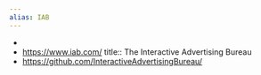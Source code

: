 ```yaml
---
alias: IAB
---
```


-
- https://www.iab.com/
  title:: The Interactive Advertising Bureau
- https://github.com/InteractiveAdvertisingBureau/